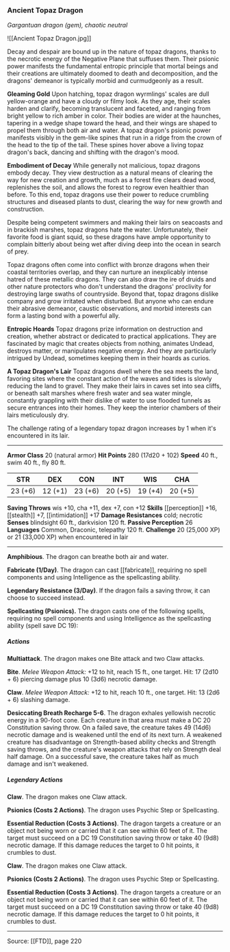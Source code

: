 ### Ancient Topaz Dragon
_Gargantuan dragon (gem), chaotic neutral_

![[Ancient Topaz Dragon.jpg]]

Decay and despair are bound up in the nature of topaz dragons, thanks to the necrotic energy of the Negative Plane that suffuses them. Their psionic power manifests the fundamental entropic principle that mortal beings and their creations are ultimately doomed to death and decomposition, and the dragons' demeanor is typically morbid and curmudgeonly as a result.


**Gleaming Gold** Upon hatching, topaz dragon wyrmlings' scales are dull yellow-orange and have a cloudy or filmy look. As they age, their scales harden and clarify, becoming translucent and faceted, and ranging from bright yellow to rich amber in color. Their bodies are wider at the haunches, tapering in a wedge shape toward the head, and their wings are shaped to propel them through both air and water. A topaz dragon's psionic power manifests visibly in the gem-like spines that run in a ridge from the crown of the head to the tip of the tail. These spines hover above a living topaz dragon's back, dancing and shifting with the dragon's mood.


**Embodiment of Decay** While generally not malicious, topaz dragons embody decay. They view destruction as a natural means of clearing the way for new creation and growth, much as a forest fire clears dead wood, replenishes the soil, and allows the forest to regrow even healthier than before. To this end, topaz dragons use their power to reduce crumbling structures and diseased plants to dust, clearing the way for new growth and construction.

Despite being competent swimmers and making their lairs on seacoasts and in brackish marshes, topaz dragons hate the water. Unfortunately, their favorite food is giant squid, so these dragons have ample opportunity to complain bitterly about being wet after diving deep into the ocean in search of prey.

Topaz dragons often come into conflict with bronze dragons when their coastal territories overlap, and they can nurture an inexplicably intense hatred of these metallic dragons. They can also draw the ire of druids and other nature protectors who don't understand the dragons' proclivity for destroying large swaths of countryside. Beyond that, topaz dragons dislike company and grow irritated when disturbed. But anyone who can endure their abrasive demeanor, caustic observations, and morbid interests can form a lasting bond with a powerful ally.


**Entropic Hoards** Topaz dragons prize information on destruction and creation, whether abstract or dedicated to practical applications. They are fascinated by magic that creates objects from nothing, animates Undead, destroys matter, or manipulates negative energy. And they are particularly intrigued by Undead, sometimes keeping them in their hoards as curios.



**A Topaz Dragon's Lair** Topaz dragons dwell where the sea meets the land, favoring sites where the constant action of the waves and tides is slowly reducing the land to gravel. They make their lairs in caves set into sea cliffs, or beneath salt marshes where fresh water and sea water mingle, constantly grappling with their dislike of water to use flooded tunnels as secure entrances into their homes. They keep the interior chambers of their lairs meticulously dry.

The challenge rating of a legendary topaz dragon increases by 1 when it's encountered in its lair.





---

**Armor Class** 20 (natural armor)
**Hit Points** 280 (17d20 + 102)
**Speed** 40 ft., swim 40 ft., fly 80 ft.

| STR     | DEX     | CON     | INT     | WIS     | CHA     |
|---------|---------|---------|---------|---------|---------|
| 23 (+6) | 12 (+1) | 23 (+6) | 20 (+5) | 19 (+4) | 20 (+5) |

**Saving Throws** wis +10, cha +11, dex +7, con +12
**Skills** [[perception]] +16, [[stealth]] +7, [[intimidation]] +17
**Damage Resistances** cold; necrotic
**Senses** blindsight 60 ft., darkvision 120 ft.
**Passive Perception** 26
**Languages** Common, Draconic, telepathy 120 ft.
**Challenge** 20 (25,000 XP) or 21 (33,000 XP) when encountered in lair

---

**Amphibious**. The dragon can breathe both air and water.

**Fabricate (1/Day)**. The dragon can cast [[fabricate]], requiring no spell components and using Intelligence as the spellcasting ability.

**Legendary Resistance (3/Day)**. If the dragon fails a saving throw, it can choose to succeed instead.

**Spellcasting (Psionics).** The dragon casts one of the following spells, requiring no spell components and using Intelligence as the spellcasting ability (spell save DC 19):

##### Actions
**Multiattack**. The dragon makes one Bite attack and two Claw attacks.

**Bite**. _Melee Weapon Attack:_ +12 to hit, reach 15 ft., one target. Hit: 17 (2d10 + 6) piercing damage plus 10 (3d6) necrotic damage.

**Claw**. _Melee Weapon Attack:_ +12 to hit, reach 10 ft., one target. Hit: 13 (2d6 + 6) slashing damage.

**Desiccating Breath Recharge 5-6**. The dragon exhales yellowish necrotic energy in a 90-foot cone. Each creature in that area must make a DC 20 Constitution saving throw. On a failed save, the creature takes 49 (14d6) necrotic damage and is weakened until the end of its next turn. A weakened creature has disadvantage on Strength-based ability checks and Strength saving throws, and the creature's weapon attacks that rely on Strength deal half damage. On a successful save, the creature takes half as much damage and isn't weakened.

##### Legendary Actions
**Claw**. The dragon makes one Claw attack.

**Psionics (Costs 2 Actions)**. The dragon uses Psychic Step or Spellcasting.

**Essential Reduction (Costs 3 Actions)**. The dragon targets a creature or an object not being worn or carried that it can see within 60 feet of it. The target must succeed on a DC 19 Constitution saving throw or take 40 (9d8) necrotic damage. If this damage reduces the target to 0 hit points, it crumbles to dust.

**Claw**. The dragon makes one Claw attack.

**Psionics (Costs 2 Actions)**. The dragon uses Psychic Step or Spellcasting.

**Essential Reduction (Costs 3 Actions)**. The dragon targets a creature or an object not being worn or carried that it can see within 60 feet of it. The target must succeed on a DC 19 Constitution saving throw or take 40 (9d8) necrotic damage. If this damage reduces the target to 0 hit points, it crumbles to dust.


---

Source: [[FTD]], page 220